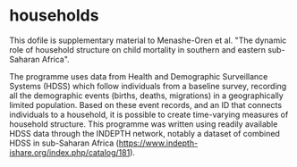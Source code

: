# households

This dofile is supplementary material to Menashe-Oren et al. "The dynamic role of household structure on child mortality in southern and eastern sub-Saharan Africa".

The programme uses data from Health and Demographic Surveillance Systems (HDSS) which follow individuals from a baseline survey, recording all the demographic events (births, deaths, migrations) in a geographically limited population.
Based on these event records, and an ID that connects individuals to a household, it is possible to create time-varying measures of household structure.
This programme was written using readily available HDSS data through the INDEPTH network, notably a dataset of combined HDSS in sub-Saharan Africa (https://www.indepth-ishare.org/index.php/catalog/181).
